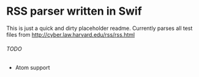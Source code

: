 # RSS parser written in Swif

This is just a quick and dirty placeholder readme. Currently parses all
test files from http://cyber.law.harvard.edu/rss/rss.html

###### TODO

  - Atom support